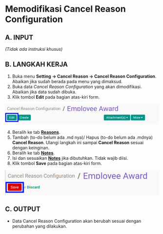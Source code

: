 # Memodifikasi Cancel Reason Configuration

## A. INPUT

*(Tidak ada instruksi khusus)*

## B. LANGKAH KERJA

1. Buka menu **Setting -> Cancel Reason -> Cancel Reason Configuration**. Abaikan jika sudah berada pada menu yang dimaksud.
2. Buka data *Cancel Reason Configuration* yang akan dimodifikasi. Abaikan jika data sudah dibuka.
3. Klik tombol **Edit** pada bagian atas-kiri form.

![](../img/cancel-reason-configurator/tombol-edit.png)

4. Beralih ke tab **[Reasons](./penjelasan.md#tab-reasons)**.
5. Tambah (to-do belum ada .md nya)/ Hapus (to-do belum ada .mdnya) **Cancel Reason**. Ulangi langkah ini sampai **Cancel Reason** sesuai dengan keinginan.
6. Beralih ke tab **[Notes](./penjelasan.md#tab-notes)**.
7. Isi dan sesuaikan **[Notes](./penjelasan.md#tab-notes)** jika dibutuhkan. Tidak wajib diisi.
8. Klik tombol **Save** pada bagian atas-kiri form.

![](../img/cancel-reason-configurator/tombol-save-modifikasi.png)

## C. OUTPUT

* Data Cancel Reason Configuration akan berubah sesuai dengan perubahan yang dilakukan.
